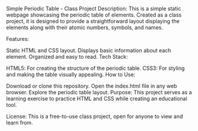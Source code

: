 Simple Periodic Table - Class Project
Description:
This is a simple static webpage showcasing the periodic table of elements. Created as a class project, it is designed to provide a straightforward layout displaying the elements along with their atomic numbers, symbols, and names.

Features:

Static HTML and CSS layout.
Displays basic information about each element.
Organized and easy to read.
Tech Stack:

HTML5: For creating the structure of the periodic table.
CSS3: For styling and making the table visually appealing.
How to Use:

Download or clone this repository.
Open the index.html file in any web browser.
Explore the periodic table layout.
Purpose:
This project serves as a learning exercise to practice HTML and CSS while creating an educational tool.

License:
This is a free-to-use class project, open for anyone to view and learn from.

